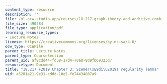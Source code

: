 ```yaml
---
content_type: resource
description: ''
file: /ol-ocw-studio-app/courses/18-217-graph-theory-and-additive-combinatorics-fall-2019/a5281a219e31cddd10e5fe74434087a9_MIT18_217F19_ch3.pdf
file_size: 490284
file_type: application/pdf
learning_resource_types:
- Lecture Notes
license: https://creativecommons.org/licenses/by-nc-sa/4.0/
ocw_type: OCWFile
parent_title: Lecture Notes
parent_type: CourseSection
parent_uid: af8cdd44-fd58-17d4-70a8-8d9fb69323d7
resourcetype: Document
title: "18.217 F2019 Chapter 3: Szemer\xE9di\u2019s regularity lemma"
uid: a5281a21-9e31-cddd-10e5-fe74434087a9
---
```

